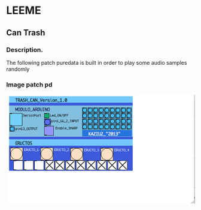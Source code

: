 # LEEME 

## Can Trash 

### Description.

The following patch puredata is built in order to play some audio samples randomly

### Image patch pd

![patch Pd](https://github.com/Kaziuz/codesPD/blob/master/images/cantrash.jpg "TrashCan 0.1")
